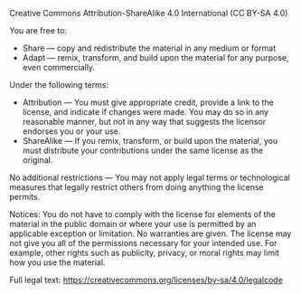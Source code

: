 Creative Commons Attribution-ShareAlike 4.0 International (CC BY-SA 4.0)

You are free to:
- Share — copy and redistribute the material in any medium or format
- Adapt — remix, transform, and build upon the material
for any purpose, even commercially.

Under the following terms:
- Attribution — You must give appropriate credit, provide a link to the license,
  and indicate if changes were made. You may do so in any reasonable manner,
  but not in any way that suggests the licensor endorses you or your use.
- ShareAlike — If you remix, transform, or build upon the material,
  you must distribute your contributions under the same license as the original.

No additional restrictions — You may not apply legal terms or technological measures
that legally restrict others from doing anything the license permits.

Notices:
You do not have to comply with the license for elements of the material
in the public domain or where your use is permitted by an applicable exception or limitation.
No warranties are given. The license may not give you all of the permissions necessary
for your intended use. For example, other rights such as publicity, privacy,
or moral rights may limit how you use the material.

Full legal text: https://creativecommons.org/licenses/by-sa/4.0/legalcode
